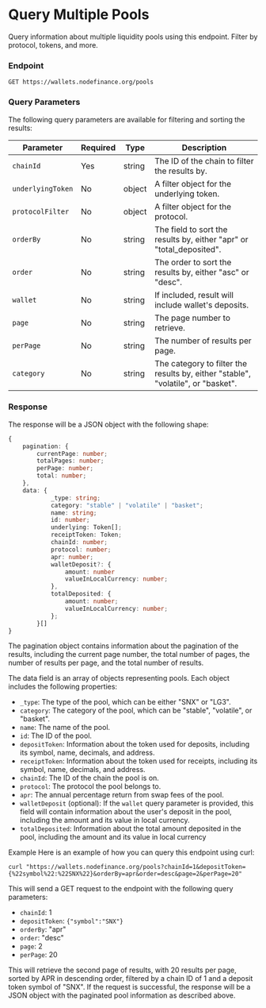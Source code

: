 # Query Multiple Pools

Query information about multiple liquidity pools using this endpoint. Filter by protocol, tokens, and more.

### Endpoint

`GET https://wallets.nodefinance.org/pools`

### Query Parameters

The following query parameters are available for filtering and sorting the results:

| Parameter         | Required | Type   | Description                                                                      |
| ----------------- | -------- | ------ | -------------------------------------------------------------------------------- |
| `chainId`         | Yes      | string | The ID of the chain to filter the results by.                                    |
| `underlyingToken` | No       | object | A filter object for the underlying token.                                        |
| `protocolFilter`  | No       | object | A filter object for the protocol.                                                |
| `orderBy`         | No       | string | The field to sort the results by, either "apr" or "total_deposited".             |
| `order`           | No       | string | The order to sort the results by, either "asc" or "desc".                        |
| `wallet`          | No       | string | If included, result will include wallet's deposits.                              |
| `page`            | No       | string | The page number to retrieve.                                                     |
| `perPage`         | No       | string | The number of results per page.                                                  |
| `category`        | No       | string | The category to filter the results by, either "stable", "volatile", or "basket". |

### Response

The response will be a JSON object with the following shape:

```ts
{
    pagination: {
        currentPage: number;
        totalPages: number;
        perPage: number;
        total: number;
    },
    data: {
            _type: string;
            category: "stable" | "volatile" | "basket";
            name: string;
            id: number;
            underlying: Token[];
            receiptToken: Token;
            chainId: number;
            protocol: number;
            apr: number;
            walletDeposit?: {
                amount: number
                valueInLocalCurrency: number;
            },
            totalDeposited: {
                amount: number;
                valueInLocalCurrency: number;
            };
        }[]
}
```

The pagination object contains information about the pagination of the results, including the current page number, the total number of pages, the number of results per page, and the total number of results.

The data field is an array of objects representing pools. Each object includes the following properties:

- `_type`: The type of the pool, which can be either "SNX" or "LG3".
- `category`: The category of the pool, which can be "stable", "volatile", or "basket".
- `name`: The name of the pool.
- `id`: The ID of the pool.
- `depositToken`: Information about the token used for deposits, including its symbol, name, decimals, and address.
- `receiptToken`: Information about the token used for receipts, including its symbol, name, decimals, and address.
- `chainId`: The ID of the chain the pool is on.
- `protocol`: The protocol the pool belongs to.
- `apr`: The annual percentage return from swap fees of the pool.
- `walletDeposit` (optional): If the `wallet` query parameter is provided, this field will contain information about the user's deposit in the pool, including the amount and its value in local currency.
- `totalDeposited`: Information about the total amount deposited in the pool, including the amount and its value in local currency

Example
Here is an example of how you can query this endpoint using curl:

```
curl "https://wallets.nodefinance.org/pools?chainId=1&depositToken={%22symbol%22:%22SNX%22}&orderBy=apr&order=desc&page=2&perPage=20"
```

This will send a GET request to the endpoint with the following query parameters:

- `chainId`: 1
- `depositToken`: `{"symbol":"SNX"}`
- `orderBy`: "apr"
- `order`: "desc"
- `page`: 2
- `perPage`: 20

This will retrieve the second page of results, with 20 results per page, sorted by APR in descending order, filtered by a chain ID of 1 and a deposit token symbol of "SNX". If the request is successful, the response will be a JSON object with the paginated pool information as described above.
